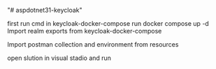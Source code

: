"# aspdotnet31-keycloak" 

first run cmd in keycloak-docker-compose
run docker compose up -d
Import realm exports from keycloak-docker-compose

Import postman collection and environment from resources

open slution in visual stadio and run